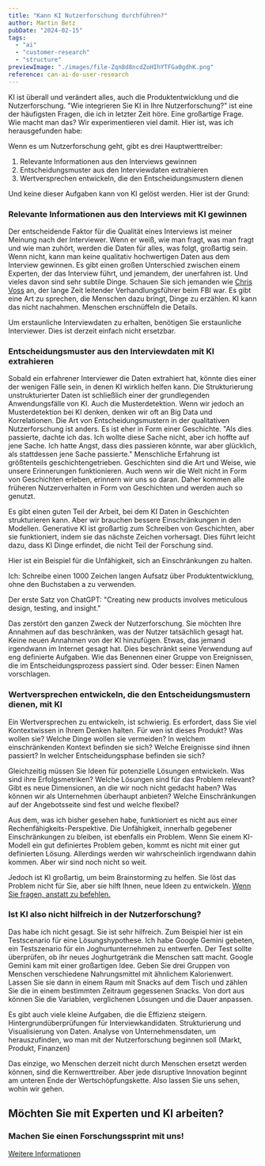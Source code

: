 ```yaml
---
title: "Kann KI Nutzerforschung durchführen?"
author: Martin Betz
pubDate: "2024-02-15"
tags:
  - "ai"
  - "customer-research"
  - "structure"
previewImage: "./images/file-Zqn8d8ncdZoHIhYTFGa0gdhK.png"
reference: can-ai-do-user-research
---
```


KI ist überall und verändert alles, auch die Produktentwicklung und die Nutzerforschung. "Wie integrieren Sie KI in Ihre Nutzerforschung?" ist eine der häufigsten Fragen, die ich in letzter Zeit höre. Eine großartige Frage. Wie macht man das? Wir experimentieren viel damit. Hier ist, was ich herausgefunden habe:

Wenn es um Nutzerforschung geht, gibt es drei Hauptwerttreiber:

1. Relevante Informationen aus den Interviews gewinnen
2. Entscheidungsmuster aus den Interviewdaten extrahieren
3. Wertversprechen entwickeln, die den Entscheidungsmustern dienen

Und keine dieser Aufgaben kann von KI gelöst werden. Hier ist der Grund:

### Relevante Informationen aus den Interviews mit KI gewinnen

Der entscheidende Faktor für die Qualität eines Interviews ist meiner Meinung nach der Interviewer. Wenn er weiß, wie man fragt, was man fragt und wie man zuhört, werden die Daten für alles, was folgt, großartig sein. Wenn nicht, kann man keine qualitativ hochwertigen Daten aus dem Interview gewinnen. Es gibt einen großen Unterschied zwischen einem Experten, der das Interview führt, und jemandem, der unerfahren ist. Und vieles davon sind sehr subtile Dinge. Schauen Sie sich jemanden wie [Chris Voss](https://youtu.be/q8CHXefn7B4?si=GJEv4ZA8p1eWHXrn) an, der lange Zeit leitender Verhandlungsführer beim FBI war. Es gibt eine Art zu sprechen, die Menschen dazu bringt, Dinge zu erzählen. KI kann das nicht nachahmen. Menschen erschnüffeln die Details.

Um erstaunliche Interviewdaten zu erhalten, benötigen Sie erstaunliche Interviewer. Dies ist derzeit einfach nicht ersetzbar.

### Entscheidungsmuster aus den Interviewdaten mit KI extrahieren

Sobald ein erfahrener Interviewer die Daten extrahiert hat, könnte dies einer der wenigen Fälle sein, in denen KI wirklich helfen kann. Die Strukturierung unstrukturierter Daten ist schließlich einer der grundlegenden Anwendungsfälle von KI. Auch die Musterdetektion. Wenn wir jedoch an Musterdetektion bei KI denken, denken wir oft an Big Data und Korrelationen. Die Art von Entscheidungsmustern in der qualitativen Nutzerforschung ist anders. Es ist eher in Form einer Geschichte. "Als dies passierte, dachte ich das. Ich wollte diese Sache nicht, aber ich hoffte auf jene Sache. Ich hatte Angst, dass dies passieren könnte, war aber glücklich, als stattdessen jene Sache passierte." Menschliche Erfahrung ist größtenteils geschichtengetrieben. Geschichten sind die Art und Weise, wie unsere Erinnerungen funktionieren. Auch wenn wir die Welt nicht in Form von Geschichten erleben, erinnern wir uns so daran. Daher kommen alle früheren Nutzerverhalten in Form von Geschichten und werden auch so genutzt.

Es gibt einen guten Teil der Arbeit, bei dem KI Daten in Geschichten strukturieren kann. Aber wir brauchen bessere Einschränkungen in den Modellen. Generative KI ist großartig zum Schreiben von Geschichten, aber sie funktioniert, indem sie das nächste Zeichen vorhersagt. Dies führt leicht dazu, dass KI Dinge erfindet, die nicht Teil der Forschung sind.

Hier ist ein Beispiel für die Unfähigkeit, sich an Einschränkungen zu halten.

Ich: Schreibe einen 1000 Zeichen langen Aufsatz über Produktentwicklung, ohne den Buchstaben a zu verwenden.

Der erste Satz von ChatGPT: "Creating new products involves meticulous design, testing, and insight."

Das zerstört den ganzen Zweck der Nutzerforschung. Sie möchten Ihre Annahmen auf das beschränken, was der Nutzer tatsächlich gesagt hat. Keine neuen Annahmen von der KI hinzufügen. Etwas, das jemand irgendwann im Internet gesagt hat. Dies beschränkt seine Verwendung auf eng definierte Aufgaben. Wie das Benennen einer Gruppe von Ereignissen, die im Entscheidungsprozess passiert sind. Oder besser: Einen Namen vorschlagen.

### Wertversprechen entwickeln, die den Entscheidungsmustern dienen, mit KI

Ein Wertversprechen zu entwickeln, ist schwierig. Es erfordert, dass Sie viel Kontextwissen in Ihrem Denken halten. Für wen ist dieses Produkt? Was wollen sie? Welche Dinge wollen sie vermeiden? In welchem einschränkenden Kontext befinden sie sich? Welche Ereignisse sind ihnen passiert? In welcher Entscheidungsphase befinden sie sich?

Gleichzeitig müssen Sie Ideen für potenzielle Lösungen entwickeln. Was sind ihre Erfolgsmetriken? Welche Lösungen sind für das Problem relevant? Gibt es neue Dimensionen, an die wir noch nicht gedacht haben? Was können wir als Unternehmen überhaupt anbieten? Welche Einschränkungen auf der Angebotsseite sind fest und welche flexibel?

Aus dem, was ich bisher gesehen habe, funktioniert es nicht aus einer Rechenfähigkeits-Perspektive. Die Unfähigkeit, innerhalb gegebener Einschränkungen zu bleiben, ist ebenfalls ein Problem. Wenn Sie einem KI-Modell ein gut definiertes Problem geben, kommt es nicht mit einer gut definierten Lösung. Allerdings werden wir wahrscheinlich irgendwann dahin kommen. Aber wir sind noch nicht so weit.

Jedoch ist KI großartig, um beim Brainstorming zu helfen. Sie löst das Problem nicht für Sie, aber sie hilft Ihnen, neue Ideen zu entwickeln. [Wenn Sie fragen, anstatt zu befehlen.](/blog/questioning-artificial-intelligence/)

### Ist KI also nicht hilfreich in der Nutzerforschung?

Das habe ich nicht gesagt. Sie ist sehr hilfreich. Zum Beispiel hier ist ein Testscenario für eine Lösungshypothese. Ich habe Google Gemini gebeten, ein Testszenario für ein Joghurtunternehmen zu entwerfen. Der Test sollte überprüfen, ob ihr neues Joghurtgetränk die Menschen satt macht. Google Gemini kam mit einer großartigen Idee. Geben Sie drei Gruppen von Menschen verschiedene Nahrungsmittel mit ähnlichem Kalorienwert. Lassen Sie sie dann in einem Raum mit Snacks auf dem Tisch und zählen Sie die in einem bestimmten Zeitraum gegessenen Snacks. Von dort aus können Sie die Variablen, verglichenen Lösungen und die Dauer anpassen.

Es gibt auch viele kleine Aufgaben, die die Effizienz steigern. Hintergrundüberprüfungen für Interviewkandidaten. Strukturierung und Visualisierung von Daten. Analyse von Unternehmensdaten, um herauszufinden, wo man mit der Nutzerforschung beginnen soll (Markt, Produkt, Finanzen)

Das einzige, wo Menschen derzeit nicht durch Menschen ersetzt werden können, sind die Kernwerttreiber. Aber jede disruptive Innovation beginnt am unteren Ende der Wertschöpfungskette. Also lassen Sie uns sehen, wohin wir gehen.

## Möchten Sie mit Experten und KI arbeiten?

### Machen Sie einen Forschungssprint mit uns!

[Weitere Informationen](/services/jobs-to-be-done-agency/)
